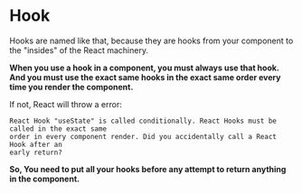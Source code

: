 # Hook

Hooks are named like that, because they are hooks from your component to the "insides" of the React machinery.

**When you use a hook in a component, you must always use that hook. And you must use the exact same hooks in the exact same order every time you render the component.**

If not, React will throw a error:

```text
React Hook "useState" is called conditionally. React Hooks must be called in the exact same
order in every component render. Did you accidentally call a React Hook after an
early return?
```

**So, You need to put all your hooks before any attempt to return anything in the component.**